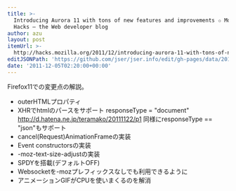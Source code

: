 ```yaml
---
title: >-
  Introducing Aurora 11 with tons of new features and improvements ✩ Mozilla
  Hacks – the Web developer blog
author: azu
layout: post
itemUrl: >-
  http://hacks.mozilla.org/2011/12/introducing-aurora-11-with-tons-of-new-features-and-improvements/
editJSONPath: 'https://github.com/jser/jser.info/edit/gh-pages/data/2011/12/index.json'
date: '2011-12-05T02:20:00+00:00'
---
```

Firefox11での変更点の解説。
- outerHTMLプロパティ
- XHRでhtmlのパースをサポート
responseType = "document"
http://d.hatena.ne.jp/teramako/20111122/p1
同様にresponseType == "json"もサポート
- cancel(Request)AnimationFrameの実装
- Event constructorsの実装
- -moz-text-size-adjustの実装
- SPDYを搭載(デフォルトOFF)
- Websocketを-mozプレフィックスなしでも利用できるように
- アニメーションGIFがCPUを使いまくるのを解消
